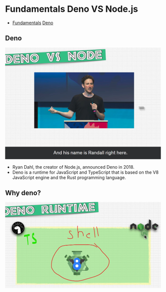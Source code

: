 # Fundamentals Deno VS Node.js

- [Fundamentals](#fundamentals-deno-vs-nodejs)
    [Deno](#deno)

## Deno

![alt text](image.png)

- Ryan Dahl, the creator of Node.js, announced Deno in 2018.
- Deno is a runtime for JavaScript and TypeScript that is based on the V8 JavaScript engine and the Rust programming language.

## Why deno?

![alt text](image-1.png)
